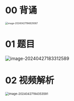 # 00 背诵

<img src="https://cvp.oss-cn-shanghai.aliyuncs.com/picgo/202404271948443.png" alt="image-20240427194829367" style="zoom:50%;" />



# 01 题目

![image-20240427183312589](https://cvp.oss-cn-shanghai.aliyuncs.com/picgo/202404271833643.png)



# 02 视频解析

<img src="https://cvp.oss-cn-shanghai.aliyuncs.com/picgo/202404271943677.png" alt="image-20240427194353591" style="zoom:67%;" />
